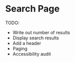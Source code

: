 # Search Page

TODO:

- Write out number of results
- Display search results
- Add a header
- Paging
- Accessibility audit
